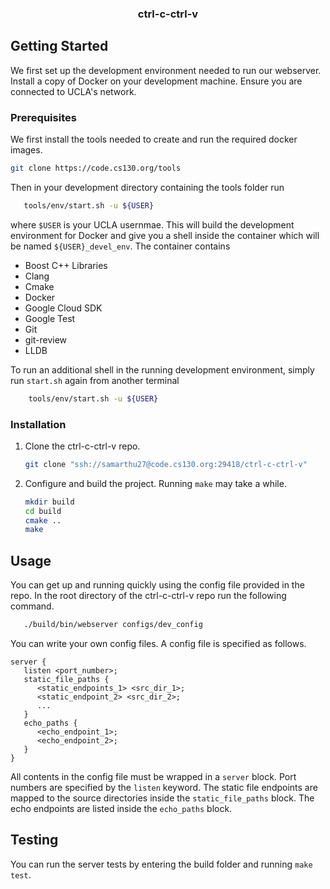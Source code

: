 <h3 align="center">ctrl-c-ctrl-v</h3>


<!-- GETTING STARTED -->
## Getting Started

We first set up the development environment needed to run our webserver.
Install a copy of Docker on your development machine.
Ensure you are connected to UCLA's network.

### Prerequisites

We first install the tools needed to create and run the required docker images.
  ```sh
  git clone https://code.cs130.org/tools
  ```
Then in your development directory containing the tools folder run
```sh
   tools/env/start.sh -u ${USER}
```
where `$USER` is your UCLA usernmae.
This will build the development environment for Docker and give you a shell inside the container which will be named `${USER}_devel_env`.
The container contains
<ul>
<li> Boost C++ Libraries </li>
<li> Clang </li>
<li> Cmake </li>
<li> Docker </li>
<li> Google Cloud SDK </li>
<li> Google Test </li>
<li> Git </li>
<li> git-review </li>
<li> LLDB </li>
</ul>

To run an additional shell in the running development environment, simply run `start.sh` again from another terminal
```sh
    tools/env/start.sh -u ${USER}
```


### Installation

1. Clone the ctrl-c-ctrl-v repo.
   ```sh
   git clone "ssh://samarthu27@code.cs130.org:29418/ctrl-c-ctrl-v"
   ```
2. Configure and build the project. Running `make` may take a while.
   ```sh
   mkdir build
   cd build
   cmake ..
   make
   ```
<!-- USAGE EXAMPLES -->
## Usage

You can get up and running quickly using the config file provided in the repo.
In the root directory of the ctrl-c-ctrl-v repo run the following command.
```sh
   ./build/bin/webserver configs/dev_config
```
You can write your own config files.
A config file is specified as follows.
```
server {
   listen <port_number>;
   static_file_paths {
      <static_endpoints_1> <src_dir_1>;
      <static_endpoint_2> <src_dir_2>;
      ...
   }
   echo_paths {
      <echo_endpoint_1>;
      <echo_endpoint_2>;
   }
}
```
All contents in the config file must be wrapped in a `server` block.
Port numbers are specified by the `listen` keyword.
The static file endpoints are mapped to the source directories inside the `static_file_paths` block.
The echo endpoints are listed inside the `echo_paths` block.

<!-- Testing -->
## Testing
You can run the server tests by entering the build folder and running  `make test`.
